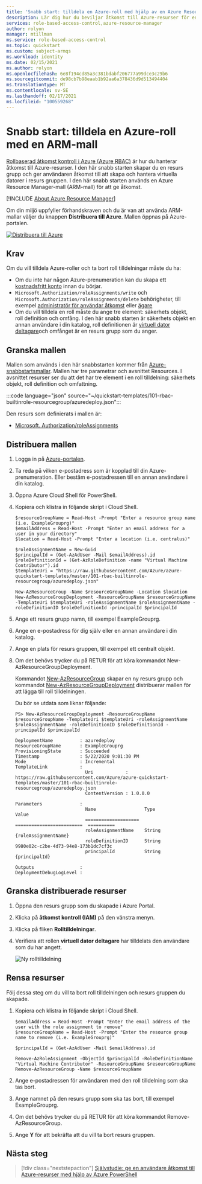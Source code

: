 ```yaml
---
title: 'Snabb start: tilldela en Azure-roll med hjälp av en Azure Resource Manager-mall – Azure RBAC'
description: Lär dig hur du beviljar åtkomst till Azure-resurser för en användare i resurs grupp omfånget med hjälp av Azure Resource Manager mallar och rollbaserad åtkomst kontroll i Azure (Azure RBAC).
services: role-based-access-control,azure-resource-manager
author: rolyon
manager: mtillman
ms.service: role-based-access-control
ms.topic: quickstart
ms.custom: subject-armqs
ms.workload: identity
ms.date: 02/15/2021
ms.author: rolyon
ms.openlocfilehash: 6e8f194cd85a3c381bdabf206777a99dce3c29b6
ms.sourcegitcommit: de98cb7b98eaab1b92aa6a378436d9d513494404
ms.translationtype: MT
ms.contentlocale: sv-SE
ms.lasthandoff: 02/17/2021
ms.locfileid: "100559268"
---
```

# <a name="quickstart-assign-an-azure-role-using-an-arm-template"></a>Snabb start: tilldela en Azure-roll med en ARM-mall

[Rollbaserad åtkomst kontroll i Azure (Azure RBAC)](overview.md) är hur du hanterar åtkomst till Azure-resurser. I den här snabb starten skapar du en resurs grupp och ger användaren åtkomst till att skapa och hantera virtuella datorer i resurs gruppen. I den här snabb starten används en Azure Resource Manager-mall (ARM-mall) för att ge åtkomst.

[!INCLUDE [About Azure Resource Manager](../../includes/resource-manager-quickstart-introduction.md)]

Om din miljö uppfyller förhandskraven och du är van att använda ARM-mallar väljer du knappen **Distribuera till Azure**. Mallen öppnas på Azure-portalen.

[![Distribuera till Azure](../media/template-deployments/deploy-to-azure.svg)](https://portal.azure.com/#create/Microsoft.Template/uri/https%3A%2F%2Fraw.githubusercontent.com%2FAzure%2Fazure-quickstart-templates%2Fmaster%2F101-rbac-builtinrole-resourcegroup%2Fazuredeploy.json)

## <a name="prerequisites"></a>Krav

Om du vill tilldela Azure-roller och ta bort roll tilldelningar måste du ha:

- Om du inte har någon Azure-prenumeration kan du skapa ett [kostnadsfritt konto](https://azure.microsoft.com/free/?WT.mc_id=A261C142F) innan du börjar.
- `Microsoft.Authorization/roleAssignments/write` och `Microsoft.Authorization/roleAssignments/delete` behörigheter, till exempel [administratör för användar åtkomst](built-in-roles.md#user-access-administrator) eller [ägare](built-in-roles.md#owner)
- Om du vill tilldela en roll måste du ange tre element: säkerhets objekt, roll definition och omfång. I den här snabb starten är säkerhets objekt en annan användare i din katalog, roll definitionen är [virtuell dator deltagare](built-in-roles.md#virtual-machine-contributor)och omfånget är en resurs grupp som du anger.

## <a name="review-the-template"></a>Granska mallen

Mallen som används i den här snabbstarten kommer från [Azure-snabbstartsmallar](https://azure.microsoft.com/resources/templates/101-rbac-builtinrole-resourcegroup/). Mallen har tre parametrar och avsnittet Resources. I avsnittet resurser ser du att det har tre element i en roll tilldelning: säkerhets objekt, roll definition och omfattning.

:::code language="json" source="~/quickstart-templates/101-rbac-builtinrole-resourcegroup/azuredeploy.json":::

Den resurs som definierats i mallen är:

- [Microsoft. Authorization/roleAssignments](/azure/templates/Microsoft.Authorization/roleAssignments)

## <a name="deploy-the-template"></a>Distribuera mallen

1. Logga in på [Azure-portalen](https://portal.azure.com).

1. Ta reda på vilken e-postadress som är kopplad till din Azure-prenumeration. Eller bestäm e-postadressen till en annan användare i din katalog.

1. Öppna Azure Cloud Shell för PowerShell.

1. Kopiera och klistra in följande skript i Cloud Shell.

    ```azurepowershell
    $resourceGroupName = Read-Host -Prompt "Enter a resource group name (i.e. ExampleGrouprg)"
    $emailAddress = Read-Host -Prompt "Enter an email address for a user in your directory"
    $location = Read-Host -Prompt "Enter a location (i.e. centralus)"
    
    $roleAssignmentName = New-Guid
    $principalId = (Get-AzAdUser -Mail $emailAddress).id
    $roleDefinitionId = (Get-AzRoleDefinition -name "Virtual Machine Contributor").id
    $templateUri = "https://raw.githubusercontent.com/Azure/azure-quickstart-templates/master/101-rbac-builtinrole-resourcegroup/azuredeploy.json"
    
    New-AzResourceGroup -Name $resourceGroupName -Location $location
    New-AzResourceGroupDeployment -ResourceGroupName $resourceGroupName -TemplateUri $templateUri -roleAssignmentName $roleAssignmentName -roleDefinitionID $roleDefinitionId -principalId $principalId
    ```

1. Ange ett resurs grupp namn, till exempel ExampleGrouprg.

1. Ange en e-postadress för dig själv eller en annan användare i din katalog.

1. Ange en plats för resurs gruppen, till exempel ett centralt objekt.

1. Om det behövs trycker du på RETUR för att köra kommandot New-AzResourceGroupDeployment.

    Kommandot [New-AzResourceGroup](/powershell/module/az.resources/new-azresourcegroup) skapar en ny resurs grupp och kommandot [New-AzResourceGroupDeployment](/powershell/module/az.resources/new-azresourcegroupdeployment) distribuerar mallen för att lägga till roll tilldelningen.

    Du bör se utdata som liknar följande:

    ```azurepowershell
    PS> New-AzResourceGroupDeployment -ResourceGroupName $resourceGroupName -TemplateUri $templateUri -roleAssignmentName $roleAssignmentName -roleDefinitionID $roleDefinitionId -principalId $principalId
    
    DeploymentName          : azuredeploy
    ResourceGroupName       : ExampleGrouprg
    ProvisioningState       : Succeeded
    Timestamp               : 5/22/2020 9:01:30 PM
    Mode                    : Incremental
    TemplateLink            :
                              Uri            : https://raw.githubusercontent.com/Azure/azure-quickstart-templates/master/101-rbac-builtinrole-resourcegroup/azuredeploy.json
                              ContentVersion : 1.0.0.0
    
    Parameters              :
                              Name                  Type                       Value
                              ====================  =========================  ==========
                              roleAssignmentName    String                     {roleAssignmentName}
                              roleDefinitionID      String                     9980e02c-c2be-4d73-94e8-173b1dc7cf3c
                              principalId           String                     {principalId}
    
    Outputs                 :
    DeploymentDebugLogLevel :
    ```

## <a name="review-deployed-resources"></a>Granska distribuerade resurser

1. Öppna den resurs grupp som du skapade i Azure Portal.

1. Klicka på **åtkomst kontroll (IAM)** på den vänstra menyn.

1. Klicka på fliken **Rolltilldelningar**.

1. Verifiera att rollen **virtuell dator deltagare** har tilldelats den användare som du har angett.

   ![Ny rolltilldelning](./media/quickstart-role-assignments-template/role-assignment-portal.png)

## <a name="clean-up-resources"></a>Rensa resurser

Följ dessa steg om du vill ta bort roll tilldelningen och resurs gruppen du skapade.

1. Kopiera och klistra in följande skript i Cloud Shell.

    ```azurepowershell
    $emailAddress = Read-Host -Prompt "Enter the email address of the user with the role assignment to remove"
    $resourceGroupName = Read-Host -Prompt "Enter the resource group name to remove (i.e. ExampleGrouprg)"
    
    $principalId = (Get-AzAdUser -Mail $emailAddress).id
    
    Remove-AzRoleAssignment -ObjectId $principalId -RoleDefinitionName "Virtual Machine Contributor" -ResourceGroupName $resourceGroupName
    Remove-AzResourceGroup -Name $resourceGroupName
    ```
    
1. Ange e-postadressen för användaren med den roll tilldelning som ska tas bort.

1. Ange namnet på den resurs grupp som ska tas bort, till exempel ExampleGrouprg.

1. Om det behövs trycker du på RETUR för att köra kommandot Remove-AzResourceGroup.

1. Ange **Y** för att bekräfta att du vill ta bort resurs gruppen.

## <a name="next-steps"></a>Nästa steg

> [!div class="nextstepaction"]
> [Självstudie: ge en användare åtkomst till Azure-resurser med hjälp av Azure PowerShell](tutorial-role-assignments-user-powershell.md)